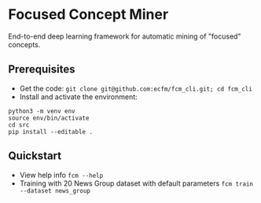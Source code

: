 # Focused Concept Miner 

End-to-end deep learning framework for automatic mining of "focused" concepts.

## Prerequisites

   * Get the code: `git clone git@github.com:ecfm/fcm_cli.git; cd fcm_cli`
   * Install and activate the environment:
```
python3 -m venv env
source env/bin/activate
cd src
pip install --editable .
```

## Quickstart

   * View help info `fcm --help`
   * Training with 20 News Group dataset with default parameters `fcm train --dataset news_group`
